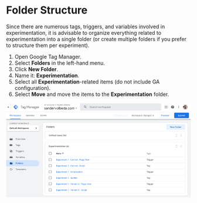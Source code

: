 # Folder Structure

Since there are numerous tags, triggers, and variables involved in experimentation, it is advisable to organize everything related to experimentation into a single folder (or create multiple folders if you prefer to structure them per experiment).

1. Open Google Tag Manager.
2. Select **Folders** in the left-hand menu.
3. Click **New Folder**.
4. Name it: **Experimentation**.
5. Select all **Experimentation**-related items (do not include GA configuration).
6. Select **Move** and move the items to the **Experimentation** folder.

![GTM Folder structure](gtm-folder.png)